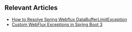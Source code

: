 ## Relevant Articles
- [How to Resolve Spring Webflux DataBufferLimitException](https://www.baeldung.com/spring-webflux-databufferlimitexception)
- [Custom WebFlux Exceptions in Spring Boot 3](https://www.baeldung.com/spring-boot-custom-webflux-exceptions)